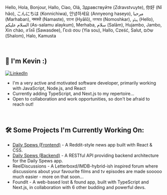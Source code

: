 Hello, Hola, Bonjour, Hallo, Ciao, Olá, Здравствуйте (Zdravstvuyte), 你好 (Nǐ hǎo), こんにちは (Konnichiwa), 안녕하세요 (Annyeong haseyo), مرحبا (Marhaban), नमस्ते (Namaste), হ্যালো (Hyālō), নমস্কার (Nomoshkar), ہیلو (Hello), السلام علیکم (As-salamu alaykum), Merhaba, سلام (Salām), Hujambo, Jambo, Xin chào, สวัสดี (Sawasdee), Γειά σου (Yia sou), Hallo, Cześć, Salut, שלום (Shalom), Halo, Kamusta

<br>

## 👋 I'm Kevin :)
[![LinkedIn](https://img.shields.io/badge/-LinkedIn-blue?style=flat-square&logo=Linkedin)](https://www.linkedin.com/in/kevin-stephenson-a1571b357/)
- I'm a very active and motivated software developer, primarily working with JavaScript, Node.js, and React
- Currently adding TypeScript, and Next.js to my repertoire...
- Open to collaboration and work opportunities, so don't be afraid to reach out!

<br>

## 🛠️ Some Projects I'm Currently Working On:
- [Daily Spews (Frontend)](https://github.com/kevpstephens/daily-spews-frontend) - A Reddit-style news app built with React & CSS.
- [Daily Spews (Backend)](https://github.com/kevpstephens/daily-spews-backend) - A RESTful API providing backend architecture for the Daily Spews app.
- ReelDiscussions - A Letterboxd/IMDB-hybrid-ish inspired forum where discussions about your favourite films and tv episodes are made sooooo much easier - more on that soon...
- FoundIt - A web-based lost & found app, built with TypeScript and Next.js, in collaboration with 6 other budding and powerful devs.


<!---
- 👋 Hi, I’m @kevpstephens
- 👀 I’m interested in ...
- 🌱 I’m currently learning ...
- 💞️ I’m looking to collaborate on ...
- 📫 How to reach me ...
- 😄 Pronouns: ...
- ⚡ Fun fact: ...
--->

<!---
kevpstephens/kevpstephens is a ✨ special ✨ repository because its `README.md` (this file) appears on your GitHub profile.
You can click the Preview link to take a look at your changes.
--->
